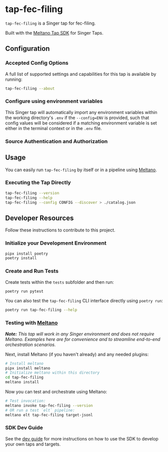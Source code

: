 # tap-fec-filing

`tap-fec-filing` is a Singer tap for fec-filing.

Built with the [Meltano Tap SDK](https://sdk.meltano.com) for Singer Taps.

<!--

Developer TODO: Update the below as needed to correctly describe the install procedure. For instance, if you do not have a PyPi repo, or if you want users to directly install from your git repo, you can modify this step as appropriate.

## Installation

Install from PyPi:

```bash
pipx install tap-fec-filing
```

Install from GitHub:

```bash
pipx install git+https://github.com/ORG_NAME/tap-fec-filing.git@main
```

-->

## Configuration

### Accepted Config Options

<!--
Developer TODO: Provide a list of config options accepted by the tap.

This section can be created by copy-pasting the CLI output from:

```
tap-fec-filing --about --format=markdown
```
-->

A full list of supported settings and capabilities for this
tap is available by running:

```bash
tap-fec-filing --about
```

### Configure using environment variables

This Singer tap will automatically import any environment variables within the working directory's
`.env` if the `--config=ENV` is provided, such that config values will be considered if a matching
environment variable is set either in the terminal context or in the `.env` file.

### Source Authentication and Authorization

<!--
Developer TODO: If your tap requires special access on the source system, or any special authentication requirements, provide those here.
-->

## Usage

You can easily run `tap-fec-filing` by itself or in a pipeline using [Meltano](https://meltano.com/).

### Executing the Tap Directly

```bash
tap-fec-filing --version
tap-fec-filing --help
tap-fec-filing --config CONFIG --discover > ./catalog.json
```

## Developer Resources

Follow these instructions to contribute to this project.

### Initialize your Development Environment

```bash
pipx install poetry
poetry install
```

### Create and Run Tests

Create tests within the `tests` subfolder and
  then run:

```bash
poetry run pytest
```

You can also test the `tap-fec-filing` CLI interface directly using `poetry run`:

```bash
poetry run tap-fec-filing --help
```

### Testing with [Meltano](https://www.meltano.com)

_**Note:** This tap will work in any Singer environment and does not require Meltano.
Examples here are for convenience and to streamline end-to-end orchestration scenarios._

<!--
Developer TODO:
Your project comes with a custom `meltano.yml` project file already created. Open the `meltano.yml` and follow any "TODO" items listed in
the file.
-->

Next, install Meltano (if you haven't already) and any needed plugins:

```bash
# Install meltano
pipx install meltano
# Initialize meltano within this directory
cd tap-fec-filing
meltano install
```

Now you can test and orchestrate using Meltano:

```bash
# Test invocation:
meltano invoke tap-fec-filing --version
# OR run a test `elt` pipeline:
meltano elt tap-fec-filing target-jsonl
```

### SDK Dev Guide

See the [dev guide](https://sdk.meltano.com/en/latest/dev_guide.html) for more instructions on how to use the SDK to
develop your own taps and targets.
